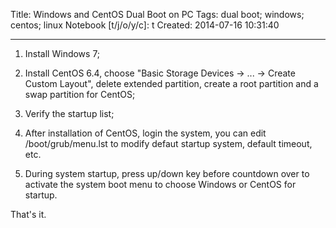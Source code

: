 Title: Windows and CentOS Dual Boot on PC
Tags: dual boot; windows; centos; linux
Notebook [t/j/o/y/c]: t
Created: 2014-07-16 10:31:40

------

1. Install Windows 7;

1. Install CentOS 6.4, choose "Basic Storage Devices -> ... -> Create Custom Layout",
delete extended partition, create a root partition and a swap partition for CentOS;

1. Verify the startup list;

1. After installation of CentOS, login the system,
you can edit /boot/grub/menu.lst to modify defaut startup system, default timeout, etc.

1. During system startup, press up/down key before countdown over
to activate the system boot menu to choose Windows or CentOS for startup.

That's it.
